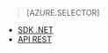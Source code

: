 ﻿> [AZURE.SELECTOR]
- [SDK .NET](media-services-get-media-processor.md)
- [API REST](media-services-rest-get-media-processor.md)
<!--HONumber=47-->
